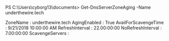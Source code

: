 PS C:\Users\cyborg13\documents> Get-DnsServerZoneAging -Name underthewire.tech


ZoneName             : underthewire.tech
AgingEnabled         : True
AvailForScavengeTime : 9/21/2018 10:00:00 AM
RefreshInterval      : 22.00:00:00
NoRefreshInterval    : 7.00:00:00
ScavengeServers      : 
